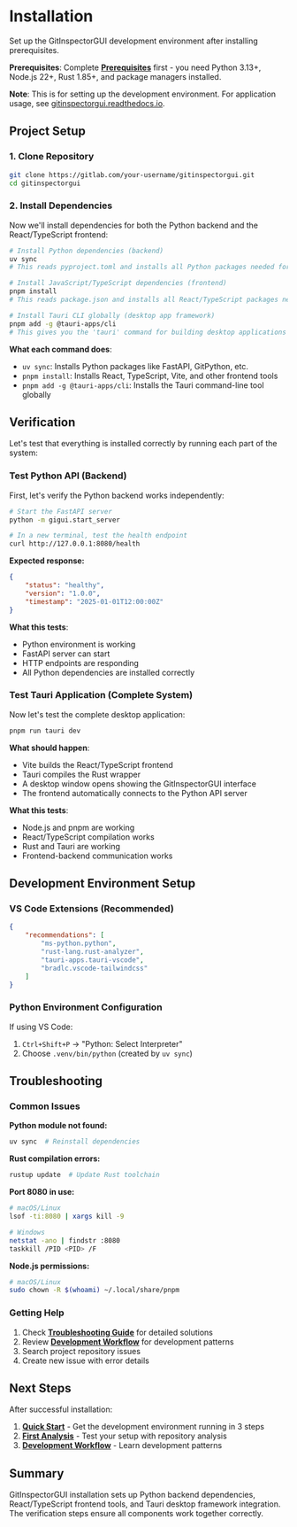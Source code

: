 # Installation

Set up the GitInspectorGUI development environment after installing prerequisites.

**Prerequisites**: Complete **[Prerequisites](01-prerequisites.md)** first - you need Python 3.13+, Node.js 22+, Rust 1.85+, and package managers installed.

**Note**: This is for setting up the development environment. For application usage, see [gitinspectorgui.readthedocs.io](https://gitinspectorgui.readthedocs.io/en/latest/).

## Project Setup

### 1. Clone Repository

```bash
git clone https://gitlab.com/your-username/gitinspectorgui.git
cd gitinspectorgui
```

### 2. Install Dependencies

Now we'll install dependencies for both the Python backend and the React/TypeScript frontend:

```bash
# Install Python dependencies (backend)
uv sync
# This reads pyproject.toml and installs all Python packages needed for the FastAPI server

# Install JavaScript/TypeScript dependencies (frontend)
pnpm install
# This reads package.json and installs all React/TypeScript packages needed for the UI

# Install Tauri CLI globally (desktop app framework)
pnpm add -g @tauri-apps/cli
# This gives you the 'tauri' command for building desktop applications
```

**What each command does**:

-   `uv sync`: Installs Python packages like FastAPI, GitPython, etc.
-   `pnpm install`: Installs React, TypeScript, Vite, and other frontend tools
-   `pnpm add -g @tauri-apps/cli`: Installs the Tauri command-line tool globally

## Verification

Let's test that everything is installed correctly by running each part of the system:

### Test Python API (Backend)

First, let's verify the Python backend works independently:

```bash
# Start the FastAPI server
python -m gigui.start_server

# In a new terminal, test the health endpoint
curl http://127.0.0.1:8080/health
```

**Expected response:**

```json
{
    "status": "healthy",
    "version": "1.0.0",
    "timestamp": "2025-01-01T12:00:00Z"
}
```

**What this tests**:

-   Python environment is working
-   FastAPI server can start
-   HTTP endpoints are responding
-   All Python dependencies are installed correctly

### Test Tauri Application (Complete System)

Now let's test the complete desktop application:

```bash
pnpm run tauri dev
```

**What should happen**:

-   Vite builds the React/TypeScript frontend
-   Tauri compiles the Rust wrapper
-   A desktop window opens showing the GitInspectorGUI interface
-   The frontend automatically connects to the Python API server

**What this tests**:

-   Node.js and pnpm are working
-   React/TypeScript compilation works
-   Rust and Tauri are working
-   Frontend-backend communication works

## Development Environment Setup

### VS Code Extensions (Recommended)

```json
{
    "recommendations": [
        "ms-python.python",
        "rust-lang.rust-analyzer",
        "tauri-apps.tauri-vscode",
        "bradlc.vscode-tailwindcss"
    ]
}
```

### Python Environment Configuration

If using VS Code:

1. `Ctrl+Shift+P` → "Python: Select Interpreter"
2. Choose `.venv/bin/python` (created by `uv sync`)

## Troubleshooting

### Common Issues

**Python module not found:**

```bash
uv sync  # Reinstall dependencies
```

**Rust compilation errors:**

```bash
rustup update  # Update Rust toolchain
```

**Port 8080 in use:**

```bash
# macOS/Linux
lsof -ti:8080 | xargs kill -9

# Windows
netstat -ano | findstr :8080
taskkill /PID <PID> /F
```

**Node.js permissions:**

```bash
# macOS/Linux
sudo chown -R $(whoami) ~/.local/share/pnpm
```

### Getting Help

1. Check **[Troubleshooting Guide](../development/troubleshooting.md)** for detailed solutions
2. Review **[Development Workflow](../development/development-workflow.md)** for development patterns
3. Search project repository issues
4. Create new issue with error details

## Next Steps

After successful installation:

1. **[Quick Start](03-quick-start.md)** - Get the development environment running in 3 steps
2. **[First Analysis](04-first-analysis.md)** - Test your setup with repository analysis
3. **[Development Workflow](../development/development-workflow.md)** - Learn development patterns

## Summary

GitInspectorGUI installation sets up Python backend dependencies,
React/TypeScript frontend tools, and Tauri desktop framework integration. The
verification steps ensure all components work together correctly.
